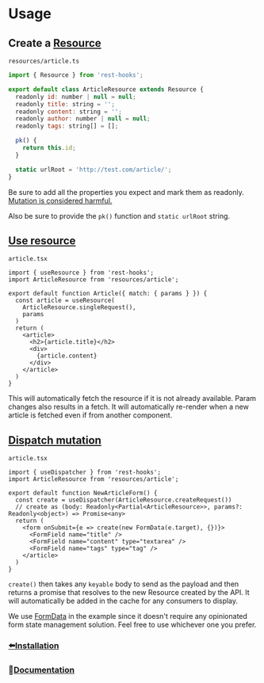 # Usage

## Create a [Resource](../api/Resource.md)

`resources/article.ts`
```javascript
import { Resource } from 'rest-hooks';

export default class ArticleResource extends Resource {
  readonly id: number | null = null;
  readonly title: string = '';
  readonly content: string = '';
  readonly author: number | null = null;
  readonly tags: string[] = [];

  pk() {
    return this.id;
  }

  static urlRoot = 'http://test.com/article/';
}
```

Be sure to add all the properties you expect and mark them as readonly. [Mutation is considered harmful.](../guides/immutability.md)

Also be sure to provide the `pk()` function and `static urlRoot` string.

## [Use resource](../api/useResource.md)

`article.tsx`
```tsx
import { useResource } from 'rest-hooks';
import ArticleResource from 'resources/article';

export default function Article({ match: { params } }) {
  const article = useResource(
    ArticleResource.singleRequest(),
    params
  )
  return (
    <article>
      <h2>{article.title}</h2>
      <div>
        {article.content}
      </div>
    </article>
  )
}
```

This will automatically fetch the resource if it is not already available. Param changes also results
in a fetch. It will automatically re-render when a new article is fetched even if from another component.


## [Dispatch mutation](../api/useDispatcher.md)

`article.tsx`
```tsx
import { useDispatcher } from 'rest-hooks';
import ArticleResource from 'resources/article';

export default function NewArticleForm() {
  const create = useDispatcher(ArticleResource.createRequest())
  // create as (body: Readonly<Partial<ArticleResource>>, params?: Readonly<object>) => Promise<any>
  return (
    <form onSubmit={e => create(new FormData(e.target), {})}>
      <FormField name="title" />
      <FormField name="content" type="textarea" />
      <FormField name="tags" type="tag" />
    </article>
  )
}
```

`create()` then takes any `keyable` body to send as the payload and then returns a promise that
resolves to the new Resource created by the API. It will automatically be added in the cache for any consumers to display.

We use [FormData](https://developer.mozilla.org/en-US/docs/Web/API/FormData/FormData) in
the example since it doesn't require any opinionated form state management solution.
Feel free to use whichever one you prefer.

### [⬅️Installation](./installation.md)
### 📖[Documentation](..)

